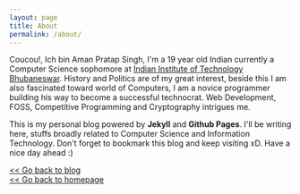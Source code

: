 ```yaml
---
layout: page
title: About
permalink: /about/
---
```


Coucou!, Ich bin Aman Pratap Singh, I'm a 19 year old Indian currently a Computer Science sophomore at [Indian Institute of Technology Bhubaneswar](http://www.iitbbs.ac.in).
History and Politics are of my great interest, beside this I am also fascinated toward world of Computers, I am a novice programmer building his way to become a successful technocrat. Web Development, FOSS, Competitive Programming and Cryptography intrigues me.

This is my personal blog powered by **Jekyll** and **Github Pages**. I'll be writing here, stuffs broadly related to Computer Science and Information Technology. Don't forget to bookmark this blog and keep visiting xD. Have a nice day ahead :)

[<< Go back to blog](https://apsknight.github.io/blog/)  
[<< Go back to homepage](https://apsknight.github.io)


